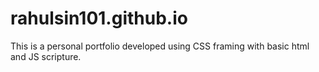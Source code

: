 # rahulsin101.github.io
This is a personal portfolio developed using CSS framing with basic html and JS scripture. 
